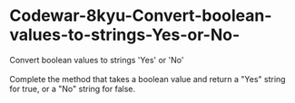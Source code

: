 # Codewar-8kyu-Convert-boolean-values-to-strings-Yes-or-No-
Convert boolean values to strings 'Yes' or 'No'
<br><br>
Complete the method that takes a boolean value and return a "Yes" string for true, or a "No" string for false.

